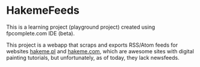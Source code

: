 # HakemeFeeds #

This is a learning project (playground project) created using fpcomplete.com IDE (beta).

This project is a webapp that scraps and exports RSS/Atom feeds for websites
[hakeme.pl](http://hakeme.pl "Hakeme digital painting tutorials, PL") and
[hakeme.com](http://hakeme.com "Hakeme digital painting tutorials, EN"), which are
awesome sites with digital painting tutorials, but unfortunately, as of today,
they lack newsfeeds.